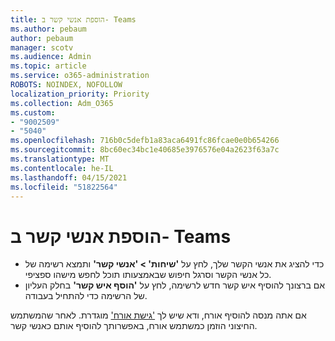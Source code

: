 ```yaml
---
title: הוספת אנשי קשר ב- Teams
ms.author: pebaum
author: pebaum
manager: scotv
ms.audience: Admin
ms.topic: article
ms.service: o365-administration
ROBOTS: NOINDEX, NOFOLLOW
localization_priority: Priority
ms.collection: Adm_O365
ms.custom:
- "9002509"
- "5040"
ms.openlocfilehash: 716b0c5defb1a83aca6491fc86fcae0e0b654266
ms.sourcegitcommit: 8bc60ec34bc1e40685e3976576e04a2623f63a7c
ms.translationtype: MT
ms.contentlocale: he-IL
ms.lasthandoff: 04/15/2021
ms.locfileid: "51822564"
---
```

# <a name="add-contacts-in-teams"></a>הוספת אנשי קשר ב- Teams

- כדי להציג את אנשי הקשר שלך, לחץ על **'שיחות' > 'אנשי קשר'** ותמצא רשימה של כל אנשי הקשר וסרגל חיפוש שבאמצעותו תוכל לחפש מישהו ספציפי. 
- אם ברצונך להוסיף איש קשר חדש לרשימה, לחץ על **'הוסף איש קשר'** בחלק העליון של הרשימה כדי להתחיל בעבודה.

אם אתה מנסה להוסיף אורח, ודא שיש לך ['גישת אורח'](https://docs.microsoft.com/microsoftteams/set-up-guests) מוגדרת. לאחר שהמשתמש החיצוני הוזמן כמשתמש אורח, באפשרותך להוסיף אותם כאנשי קשר.
